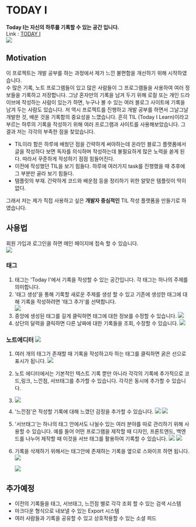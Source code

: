 # TODAY I
**Today I는 자신의 하루를 기록할 수 있는 공간 입니다.**   
Link : [TODAY I](today-i-b7873.web.app/#/)  
![](images/16.png)

## Motivation
이 프로젝트는 개발 공부를 하는 과정에서 제가 느낀 불편함을 개선하기 위해 시작하였습니다.   
수 많은 기록, 노트 프로그램들이 있고 많은 사람들이 그 프로그램들을 사용하여 여러 정보들을 기록하고 저장합니다. 그냥 혼자만의 기록을 남겨 두기 위해 로컬 또는 개인 드라이브에 작성하는 사람이 있는가 하면, 누구나 볼 수 있는 여러 블로그 사이트에 기록을 남겨 두는 사람도 있습니다. 저 역시 프로젝트를 진행하고 개발 공부를 하면서 그날그날 개발한 것, 배운 것을 기록함의 중요성을 느꼈습니다. 흔히 TIL (Today I Learn)이라고 부르는 하루의 기록을 작성하기 위해 여러 프로그램과 사이트를 사용해보았습니다. 그 결과 저는 각각의 부족한 점을 찾았습니다.

 - TIL이라 함은 하루에 배웠던 점을 간략하게 써야하는데 온라인 블로그 플랫폼에서 글을 작성하다 보면 독자를 의식하며 작성하는데 불필요하게 많은 노력을 쏟게 된다. 따라서 꾸준하게 작성하기 점점 힘들어진다.
 -  이전에 작성했던 TIL을 보기 힘들다. 하루에 여러가지 task를 진행했을 때 추후에 그 부분만 골라 보기 힘들다.
 -  템플릿의 부재. 간략하게 코드와 배운점 등을 정리하기 위한 알맞은 템플릿이 딱히 없다. 

그래서 저는 제가 직접 사용하고 싶은 **개발자 중심적인** TIL 작성 플랫폼을 만들기로 하였습니다. 

## 사용법
회원 가입과 로그인을 하면 메인 페이지에 접속 할 수 있습니다.  
![](images/1.png)
### 태그
1.  태그는 'Today I'에서 기록을 작성할 수 있는 공간입니다. 각 태그는 하나의 주제를 의미합니다. 
2. '태그 생성'을 통해 기록할 새로운 주제를 생성 할 수 있고 기존에 생성한 태그에 대해 기록을 작성하려면 '태그 추가'를 선택합니다.  
    ![](images/2.png)
3. 중앙에 생성된 태그를 길게 클릭하면 태그에 대한 정보를 수정할 수 있습니다.
   ![](images/6.png)
4. 상단의 달력을 클릭하면 다른 날짜에 대한 기록들을 조회, 수정할 수 있습니다.
    ![](images/5.png)
	 
### 노트에디터   ![](images/7.png)
1. 여러 개의 태그가 존재할 때 기록을 작성하고자 하는 태그를 클릭하면 굵은 선으로 표시가 됩니다.
    ![](images/15.png)
2.  노트 에디터에서는 기본적인 텍스트 기록 뿐만 아니라 각각의 기록에 추가적으로 코드,링크, 느낀점, 서브태그를 추가할 수 있습니다. 각각은 동시에 추가할 수 있습니다.
3. ![](images/8.png)
4. '느낀점'은 작성할 기록에 대해 느꼈던 감정을 추가할 수 있습니다.
   ![](images/9.png)   ![](images/10.png)
5. '서브태그'는 하나의 태그 안에서도 나뉠수 있는 여러 분야를 따로 관리하기 위해 사용할 수 있습니다. 예를 들어 어떤 프로그램을 제작할 때 디자인, 프론트엔드, 백엔드를 나누어 제작할 때 이것을 서브 태그를 활용하여 기록할 수 있습니다.
    ![](images/11.png)   ![](images/12.png)
6. 기록을 삭제하기 위해서는 태그안에 존재하는 기록을 옆으로 스와이프 하면 됩니다.
    ![](images/14.png)
   
    ![](images/13.png)

## 추가예정 

 - 이전의 기록들을 태그, 서브태그, 느낀점 별로 각각 조회 할 수 있는 검색 시스템
 -  마크다운 형식으로 내보낼 수 있는 Export 시스템
 -  여러 사람들과 기록을 공유할 수 있고 상호작용할 수 있는 소셜 피드
